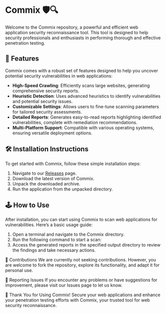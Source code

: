 # Commix 🛡️🔍

Welcome to the Commix repository, a powerful and efficient web application security reconnaissance tool. This tool is designed to help security professionals and enthusiasts in performing thorough and effective penetration testing.

## 🚀 Features

Commix comes with a robust set of features designed to help you uncover potential security vulnerabilities in web applications:

- **High-Speed Crawling**: Efficiently scans large websites, generating comprehensive security reports.
- **Heuristic Detection**: Uses advanced heuristics to identify vulnerabilities and potential security issues.
- **Customizable Settings**: Allows users to fine-tune scanning parameters for tailored security assessments.
- **Detailed Reports**: Generates easy-to-read reports highlighting identified vulnerabilities, complete with remediation recommendations.
- **Multi-Platform Support**: Compatible with various operating systems, ensuring versatile deployment options.

## 🛠️ Installation Instructions

To get started with Commix, follow these simple installation steps:

1. Navigate to our [Releases](../../releases) page.
2. Download the latest version of Commix.
3. Unpack the downloaded archive.
4. Run the application from the unpacked directory.

## 🕹️ How to Use

After installation, you can start using Commix to scan web applications for vulnerabilities. Here’s a basic usage guide:

1. Open a terminal and navigate to the Commix directory.
2. Run the following command to start a scan:
3. Access the generated reports in the specified output directory to review the findings and take necessary actions.

🛑 Contributions
We are currently not seeking contributions. However, you are welcome to fork the repository, explore its functionality, and adapt it for personal use.

🐞 Reporting Issues
If you encounter any problems or have suggestions for improvement, please visit our Issues page to let us know.

🌟 Thank You for Using Commix!
Secure your web applications and enhance your penetration testing efforts with Commix, your trusted tool for web security reconnaissance.
